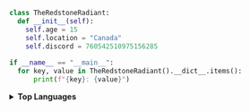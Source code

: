 
```py
class TheRedstoneRadiant:
  def __init__(self):
    self.age = 15
    self.location = "Canada"
    self.discord = 760542510975156285
    
if __name__ == "__main__":
  for key, value in TheRedstoneRadiant().__dict__.items():
      print(f"{key}: {value}")
```

<details>
  <summary><strong>Top Languages</strong></summary>
  <img src="https://github-readme-stats.vercel.app/api/top-langs?username=TheRedstoneRadiant&bg_color=f7f7f7&text_color=000&hide_border=true&count_private=true&layout=compact&hide_title=true" alt="Top Languages" width="45%">
</details>
